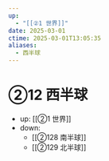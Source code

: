 ```yaml
---
up:
  - "[[②1 世界]]"
date: 2025-03-01
ctime: 2025-03-01T13:05:35
aliases:
  - 西半球
---
```


# ②12 西半球

- up: [[②1 世界]]
- down:	
	- [[②128 南半球]]
	- [[②129 北半球]]
	
